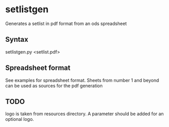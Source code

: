 # setlistgen
Generates a setlist in pdf format from an ods spreadsheet

## Syntax
setlistgen.py <spreadsheet> <sheet> <setlist.pdf>
  
## Spreadsheet format
See examples for spreadsheet format. Sheets from number 1 and beyond can be used as sources for the pdf generation
  
## TODO
logo is taken from resources directory. A parameter should be added for an optional logo.

